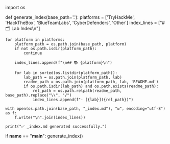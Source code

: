 import os

def generate_index(base_path='.'):
    platforms = ['TryHackMe', 'HackTheBox', 'BlueTeamLabs', 'CyberDefenders', 'Other']
    index_lines = ["# 🗂️ Lab Index\n"]

    for platform in platforms:
        platform_path = os.path.join(base_path, platform)
        if not os.path.isdir(platform_path):
            continue

        index_lines.append(f"\n## 📚 {platform}\n")

        for lab in sorted(os.listdir(platform_path)):
            lab_path = os.path.join(platform_path, lab)
            readme_path = os.path.join(platform_path, lab, 'README.md')
            if os.path.isdir(lab_path) and os.path.exists(readme_path):
                rel_path = os.path.relpath(readme_path, base_path).replace("\\", "/")
                index_lines.append(f"- [{lab}]({rel_path})")

    with open(os.path.join(base_path, "_index.md"), "w", encoding="utf-8") as f:
        f.write("\n".join(index_lines))

    print("✅ _index.md generated successfully.")

if __name__ == "__main__":
    generate_index()


